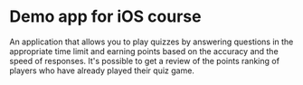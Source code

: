 # Demo app for iOS course

An application that allows you to play quizzes by answering questions in the appropriate
time limit and earning points based on the accuracy and the speed of responses. It's possible
to get a review of the points ranking of players who have already played their quiz game.

